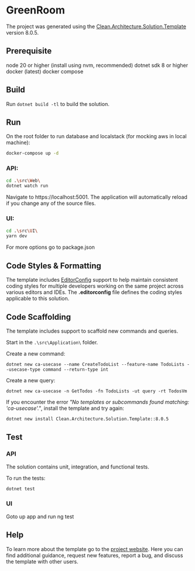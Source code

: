 ﻿# GreenRoom

The project was generated using the [Clean.Architecture.Solution.Template](https://github.com/jasontaylordev/GreenRoom) version 8.0.5.

## Prerequisite

node 20 or higher (install using nvm, recommended)
dotnet sdk 8 or higher
docker (latest)
docker compose


## Build

Run `dotnet build -tl` to build the solution.

## Run
On the root folder to run database and localstack (for mocking aws in local machine):
```bash
docker-compose up -d
```



### API:

```bash
cd .\src\Web\
dotnet watch run
```

Navigate to https://localhost:5001. The application will automatically reload if you change any of the source files.

### UI:
```bash
cd .\src\UI\
yarn dev
```

For more options go to package.json 

## Code Styles & Formatting

The template includes [EditorConfig](https://editorconfig.org/) support to help maintain consistent coding styles for multiple developers working on the same project across various editors and IDEs. The **.editorconfig** file defines the coding styles applicable to this solution.

## Code Scaffolding

The template includes support to scaffold new commands and queries.

Start in the `.\src\Application\` folder.

Create a new command:

```
dotnet new ca-usecase --name CreateTodoList --feature-name TodoLists --usecase-type command --return-type int
```

Create a new query:

```
dotnet new ca-usecase -n GetTodos -fn TodoLists -ut query -rt TodosVm
```

If you encounter the error *"No templates or subcommands found matching: 'ca-usecase'."*, install the template and try again:

```bash
dotnet new install Clean.Architecture.Solution.Template::8.0.5
```

## Test

### API

The solution contains unit, integration, and functional tests.

To run the tests:
```bash
dotnet test
```

### UI

Goto up app and run ng test

## Help
To learn more about the template go to the [project website](https://github.com/jasontaylordev/CleanArchitecture). Here you can find additional guidance, request new features, report a bug, and discuss the template with other users.